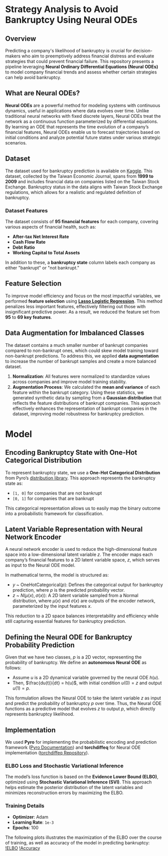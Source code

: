# Strategy Analysis to Avoid Bankruptcy Using Neural ODEs

## Overview

Predicting a company's likelihood of bankruptcy is crucial for decision-makers who aim to preemptively address financial distress and evaluate strategies that could prevent financial failure. This repository presents a pipeline leveraging **Neural Ordinary Differential Equations (Neural ODEs)** to model company financial trends and assess whether certain strategies can help avoid bankruptcy.

## What are Neural ODEs?

**Neural ODEs** are a powerful method for modeling systems with continuous dynamics, useful in applications where data evolves over time. Unlike traditional neural networks with fixed discrete layers, Neural ODEs treat the network as a continuous function parameterized by differential equations. By learning an ODE that represents the time evolution of a company’s financial features, Neural ODEs enable us to forecast trajectories based on initial conditions and analyze potential future states under various strategic scenarios.

## Dataset

The dataset used for bankruptcy prediction is available on [Kaggle](https://www.kaggle.com/datasets/fedesoriano/company-bankruptcy-prediction). This dataset, collected by the Taiwan Economic Journal, spans from **1999 to 2009** and includes financial data on companies listed on the Taiwan Stock Exchange. Bankruptcy status in the data aligns with Taiwan Stock Exchange regulations, which allows for a realistic and regulated definition of bankruptcy.

### Dataset Features

The dataset consists of **95 financial features** for each company, covering various aspects of financial health, such as:
- **After-tax Net Interest Rate**
- **Cash Flow Rate**
- **Debt Ratio**
- **Working Capital to Total Assets**

In addition to these, a **bankruptcy state** column labels each company as either "bankrupt" or "not bankrupt."

## Feature Selection

To improve model efficiency and focus on the most impactful variables, we performed **feature selection** using **[Lasso Logistic Regression](https://en.wikipedia.org/wiki/Lasso_(statistics))**. This method penalizes less important features, effectively filtering out those with insignificant predictive power. As a result, we reduced the feature set from **95** to **69 key features**.

## Data Augmentation for Imbalanced Classes

The dataset contains a much smaller number of bankrupt companies compared to non-bankrupt ones, which could skew model training toward non-bankrupt predictions. To address this, we applied **data augmentation** to increase the number of bankrupt samples and create a more balanced dataset.

1. **Normalization**: All features were normalized to standardize values across companies and improve model training stability.
2. **Augmentation Process**: We calculated the **mean and variance** of each feature within the bankrupt category. Using these statistics, we generated synthetic data by sampling from a **Gaussian distribution** that reflects the feature distributions of bankrupt companies. This approach effectively enhances the representation of bankrupt companies in the dataset, improving model robustness for bankruptcy prediction.

# Model

## Encoding Bankruptcy State with One-Hot Categorical Distribution

To represent bankruptcy state, we use a **One-Hot Categorical Distribution** from Pyro’s [distribution library](https://docs.pyro.ai/en/stable/distributions.html#onehotcategorical). This approach represents the bankruptcy state as:
- `[1, 0]` for companies that are not bankrupt
- `[0, 1]` for companies that are bankrupt

This categorical representation allows us to easily map the binary outcome into a probabilistic framework for classification.

## Latent Variable Representation with Neural Network Encoder

A neural network encoder is used to reduce the high-dimensional feature space into a low-dimensional latent variable $z$. The encoder maps each company’s financial features to a 2D latent variable space, $z$, which serves as input to the Neural ODE model.

In mathematical terms, the model is structured as:
- $y$ ~ OneHotCategorical($p$): Defines the categorical output for bankruptcy prediction, where $p$ is the predicted probability vector.
- $z$ ~ $N(\mu(x), \sigma(x))$: A 2D latent variable sampled from a Normal distribution, where $\mu(x)$ and $\sigma(x)$ are outputs of the encoder network, parameterized by the input features $x$.

This reduction to a 2D space balances interpretability and efficiency while still capturing essential features for bankruptcy prediction.

## Defining the Neural ODE for Bankruptcy Probability Prediction

Given that we have two classes, $p$ is a 2D vector, representing the probability of bankruptcy. We define an **autonomous Neural ODE** as follows:
- Assume $u$ is a 2D dynamical variable governed by the neural ODE $h(u)$.
- Then, $\frac{du(t)}{dt} = h(u)$, with initial condition $u(0) = z$ and output $u(1) = p$.

This formulation allows the Neural ODE to take the latent variable $z$ as input and predict the probability of bankruptcy $p$ over time. Thus, the Neural ODE functions as a predictive model that evolves $z$ to output $p$, which directly represents bankruptcy likelihood.

## Implementation

We used **Pyro** for implementing the probabilistic encoding and prediction framework ([Pyro Documentation](https://pyro.ai)) and **torchdiffeq** for Neural ODE implementation ([torchdiffeq Repository](https://github.com/rtqichen/torchdiffeq)).

### ELBO Loss and Stochastic Variational Inference

The model’s loss function is based on the **Evidence Lower Bound (ELBO)**, optimized using **Stochastic Variational Inference (SVI)**. This approach helps estimate the posterior distribution of the latent variables and minimizes reconstruction errors by maximizing the ELBO.

### Training Details

- **Optimizer**: Adam
- **Learning Rate**: `1e-3`
- **Epochs**: 100

The following plots illustrates the maximization of the ELBO over the course of training, as well as accuracy of the model in predicting bankruptcy:
[!ELBO](plots/ELBO.png)
[!Accuracy](plots/Accuracy.png)



